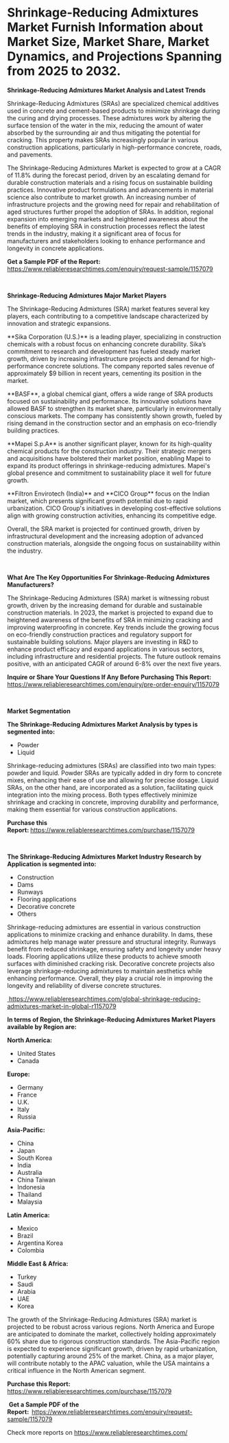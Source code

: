 <p><h1>Shrinkage-Reducing Admixtures Market Furnish Information about Market Size, Market Share, Market Dynamics, and Projections Spanning from 2025 to 2032.</h1></p><p><strong>Shrinkage-Reducing Admixtures Market Analysis and Latest Trends</strong></p>
<p><p>Shrinkage-Reducing Admixtures (SRAs) are specialized chemical additives used in concrete and cement-based products to minimize shrinkage during the curing and drying processes. These admixtures work by altering the surface tension of the water in the mix, reducing the amount of water absorbed by the surrounding air and thus mitigating the potential for cracking. This property makes SRAs increasingly popular in various construction applications, particularly in high-performance concrete, roads, and pavements.</p><p>The Shrinkage-Reducing Admixtures Market is expected to grow at a CAGR of 11.8% during the forecast period, driven by an escalating demand for durable construction materials and a rising focus on sustainable building practices. Innovative product formulations and advancements in material science also contribute to market growth. An increasing number of infrastructure projects and the growing need for repair and rehabilitation of aged structures further propel the adoption of SRAs. In addition, regional expansion into emerging markets and heightened awareness about the benefits of employing SRA in construction processes reflect the latest trends in the industry, making it a significant area of focus for manufacturers and stakeholders looking to enhance performance and longevity in concrete applications.</p></p>
<p><strong>Get a Sample PDF of the Report:&nbsp;</strong> <a href="https://www.reliableresearchtimes.com/enquiry/request-sample/1157079?utm_campaign=3358&utm_medium=2&utm_source=Github&utm_content=ia&utm_term=21032025&utm_id=shrinkage-reducing-admixtures">https://www.reliableresearchtimes.com/enquiry/request-sample/1157079</a></p>
<p>&nbsp;</p>
<p><strong>Shrinkage-Reducing Admixtures Major Market Players</strong></p>
<p><p>The Shrinkage-Reducing Admixtures (SRA) market features several key players, each contributing to a competitive landscape characterized by innovation and strategic expansions. </p><p>**Sika Corporation (U.S.)** is a leading player, specializing in construction chemicals with a robust focus on enhancing concrete durability. Sika’s commitment to research and development has fueled steady market growth, driven by increasing infrastructure projects and demand for high-performance concrete solutions. The company reported sales revenue of approximately $9 billion in recent years, cementing its position in the market.</p><p>**BASF**, a global chemical giant, offers a wide range of SRA products focused on sustainability and performance. Its innovative solutions have allowed BASF to strengthen its market share, particularly in environmentally conscious markets. The company has consistently shown growth, fueled by rising demand in the construction sector and an emphasis on eco-friendly building practices.</p><p>**Mapei S.p.A** is another significant player, known for its high-quality chemical products for the construction industry. Their strategic mergers and acquisitions have bolstered their market position, enabling Mapei to expand its product offerings in shrinkage-reducing admixtures. Mapei's global presence and commitment to sustainability place it well for future growth.</p><p>**Filtron Envirotech (India)** and **CICO Group** focus on the Indian market, which presents significant growth potential due to rapid urbanization. CICO Group's initiatives in developing cost-effective solutions align with growing construction activities, enhancing its competitive edge.</p><p>Overall, the SRA market is projected for continued growth, driven by infrastructural development and the increasing adoption of advanced construction materials, alongside the ongoing focus on sustainability within the industry.</p></p>
<p>&nbsp;</p>
<p><strong>What Are The Key Opportunities For Shrinkage-Reducing Admixtures Manufacturers?</strong></p>
<p><p>The Shrinkage-Reducing Admixtures (SRA) market is witnessing robust growth, driven by the increasing demand for durable and sustainable construction materials. In 2023, the market is projected to expand due to heightened awareness of the benefits of SRA in minimizing cracking and improving waterproofing in concrete. Key trends include the growing focus on eco-friendly construction practices and regulatory support for sustainable building solutions. Major players are investing in R&D to enhance product efficacy and expand applications in various sectors, including infrastructure and residential projects. The future outlook remains positive, with an anticipated CAGR of around 6-8% over the next five years.</p></p>
<p><strong>Inquire or Share Your Questions If Any Before Purchasing This Report:</strong> <a href="https://www.reliableresearchtimes.com/enquiry/pre-order-enquiry/1157079?utm_campaign=3358&utm_medium=2&utm_source=Github&utm_content=ia&utm_term=21032025&utm_id=shrinkage-reducing-admixtures">https://www.reliableresearchtimes.com/enquiry/pre-order-enquiry/1157079</a></p>
<p>&nbsp;</p>
<p><strong>Market Segmentation</strong></p>
<p><strong>The Shrinkage-Reducing Admixtures Market Analysis by types is segmented into:</strong></p>
<p><ul><li>Powder</li><li>Liquid</li></ul></p>
<p><p>Shrinkage-reducing admixtures (SRAs) are classified into two main types: powder and liquid. Powder SRAs are typically added in dry form to concrete mixes, enhancing their ease of use and allowing for precise dosage. Liquid SRAs, on the other hand, are incorporated as a solution, facilitating quick integration into the mixing process. Both types effectively minimize shrinkage and cracking in concrete, improving durability and performance, making them essential for various construction applications.</p></p>
<p><strong>Purchase this Report:&nbsp;</strong><a href="https://www.reliableresearchtimes.com/purchase/1157079?utm_campaign=3358&utm_medium=2&utm_source=Github&utm_content=ia&utm_term=21032025&utm_id=shrinkage-reducing-admixtures">https://www.reliableresearchtimes.com/purchase/1157079</a></p>
<p>&nbsp;</p>
<p><strong>The Shrinkage-Reducing Admixtures Market Industry Research by Application is segmented into:</strong></p>
<p><ul><li>Construction</li><li>Dams</li><li>Runways</li><li>Flooring applications</li><li>Decorative concrete</li><li>Others</li></ul></p>
<p><p>Shrinkage-reducing admixtures are essential in various construction applications to minimize cracking and enhance durability. In dams, these admixtures help manage water pressure and structural integrity. Runways benefit from reduced shrinkage, ensuring safety and longevity under heavy loads. Flooring applications utilize these products to achieve smooth surfaces with diminished cracking risk. Decorative concrete projects also leverage shrinkage-reducing admixtures to maintain aesthetics while enhancing performance. Overall, they play a crucial role in improving the longevity and reliability of diverse concrete structures.</p></p>
<p><a href="https://www.reliableresearchtimes.com/global-shrinkage-reducing-admixtures-market-in-global-r1157079?utm_campaign=3358&utm_medium=2&utm_source=Github&utm_content=ia&utm_term=21032025&utm_id=shrinkage-reducing-admixtures">&nbsp;https://www.reliableresearchtimes.com/global-shrinkage-reducing-admixtures-market-in-global-r1157079</a></p>
<p><strong>In terms of Region, the Shrinkage-Reducing Admixtures Market Players available by Region are:</strong></p>
<p>
    <p> <strong> North America: </strong>
        <ul>
            <li>United States</li>
            <li>Canada</li>
        </ul>
        </p> 
    <p> <strong> Europe: </strong>
        <ul>
            <li>Germany</li>
            <li>France</li>
            <li>U.K.</li>
            <li>Italy</li>
            <li>Russia</li>
        </ul>
        </p> 
    <p> <strong> Asia-Pacific: </strong>
        <ul>
            <li>China</li>
            <li>Japan</li>
            <li>South Korea</li>
            <li>India</li>
            <li>Australia</li>
            <li>China Taiwan</li>
            <li>Indonesia</li>
            <li>Thailand</li>
            <li>Malaysia</li>
        </ul>
        </p> 
    <p> <strong> Latin America: </strong>
        <ul>
            <li>Mexico</li>
            <li>Brazil</li>
            <li>Argentina Korea</li>
            <li>Colombia</li>
        </ul>
        </p> 
    <p> <strong> Middle East & Africa: </strong>
        <ul>
            <li>Turkey</li>
            <li>Saudi</li>
            <li>Arabia</li>
            <li>UAE</li>
            <li>Korea</li>
        </ul>
    </p>
    </p>
<p><p>The growth of the Shrinkage-Reducing Admixtures (SRA) market is projected to be robust across various regions. North America and Europe are anticipated to dominate the market, collectively holding approximately 60% share due to rigorous construction standards. The Asia-Pacific region is expected to experience significant growth, driven by rapid urbanization, potentially capturing around 25% of the market. China, as a major player, will contribute notably to the APAC valuation, while the USA maintains a critical influence in the North American segment.</p></p>
<p><strong>Purchase this Report: </strong><a href="https://www.reliableresearchtimes.com/purchase/1157079?utm_campaign=3358&utm_medium=2&utm_source=Github&utm_content=ia&utm_term=21032025&utm_id=shrinkage-reducing-admixtures">https://www.reliableresearchtimes.com/purchase/1157079</a></p>
<p>&nbsp;<strong>Get a Sample PDF of the Report:&nbsp;&nbsp;</strong><a href="https://www.reliableresearchtimes.com/enquiry/request-sample/1157079?utm_campaign=3358&utm_medium=2&utm_source=Github&utm_content=ia&utm_term=21032025&utm_id=shrinkage-reducing-admixtures">https://www.reliableresearchtimes.com/enquiry/request-sample/1157079</a></p>
<p><strong></strong></p>
<p>Check more reports on <a href="https://www.reliableresearchtimes.com/?utm_campaign=3358&utm_medium=2&utm_source=Github&utm_content=ia&utm_term=21032025&utm_id=shrinkage-reducing-admixtures">https://www.reliableresearchtimes.com/</a></p>